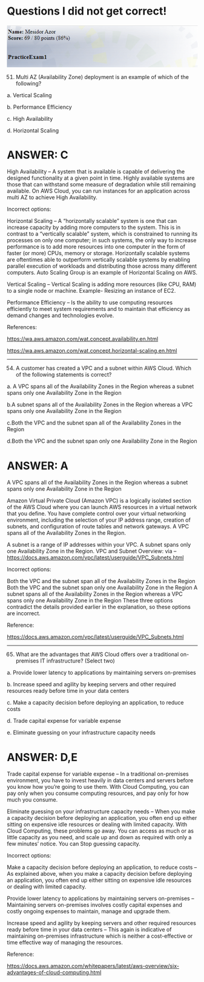 # Questions I did not get correct!
![](exam_1_practice.png)

51. Multi AZ (Availability Zone) deployment is an example of which of the following?

a. Vertical Scaling 

b. Performance Efficiency 

c. High Availability 

d. Horizontal Scaling

# ANSWER: C

High Availability – A system that is available is capable of delivering the designed functionality at a given point in time. Highly available systems are those that can withstand some measure of degradation while still remaining available. On AWS Cloud, you can run instances for an application across multi AZ to achieve High Availability.

Incorrect options:

Horizontal Scaling – A “horizontally scalable” system is one that can increase capacity by adding more computers to the system. This is in contrast to a “vertically scalable” system, which is constrained to running its processes on only one computer; in such systems, the only way to increase performance is to add more resources into one computer in the form of faster (or more) CPUs, memory or storage. Horizontally scalable systems are oftentimes able to outperform vertically scalable systems by enabling parallel execution of workloads and distributing those across many different computers. Auto Scaling Group is an example of Horizontal Scaling on AWS.

Vertical Scaling – Vertical Scaling is adding more resources (like CPU, RAM) to a single node or machine. Example- Resizing an instance of EC2.

Performance Efficiency – Is the ability to use computing resources efficiently to meet system requirements and to maintain that efficiency as demand changes and technologies evolve.

References:

https://wa.aws.amazon.com/wat.concept.availability.en.html

https://wa.aws.amazon.com/wat.concept.horizontal-scaling.en.html

----------
54. A customer has created a VPC and a subnet within AWS Cloud. Which of the following statements is correct?

a. A VPC spans all of the Availability Zones in the Region whereas a subnet spans only one 
Availability Zone in the Region	

b.A subnet spans all of the Availability Zones in the Region whereas a VPC spans only 
one Availability Zone in the Region	

c.Both the VPC and the subnet span all of the Availability Zones in the Region

d.Both the VPC and the subnet span only one Availability Zone in the Region

# ANSWER: A

A VPC spans all of the Availability Zones in the Region whereas a subnet spans only one Availability Zone in the Region

Amazon Virtual Private Cloud (Amazon VPC) is a logically isolated section of the AWS Cloud where you can launch AWS resources in a virtual network that you define. You have complete control over your virtual networking environment, including the selection of your IP address range, creation of subnets, and configuration of route tables and network gateways. A VPC spans all of the Availability Zones in the Region.

A subnet is a range of IP addresses within your VPC. A subnet spans only one Availability Zone in the Region.
VPC and Subnet Overview:  via – https://docs.aws.amazon.com/vpc/latest/userguide/VPC_Subnets.html

Incorrect options:

Both the VPC and the subnet span all of the Availability Zones in the Region
Both the VPC and the subnet span only one Availability Zone in the Region
A subnet spans all of the Availability Zones in the Region whereas a VPC spans only one Availability Zone in the Region
These three options contradict the details provided earlier in the explanation, so these options are incorrect.

Reference:

https://docs.aws.amazon.com/vpc/latest/userguide/VPC_Subnets.html

------------------
 65. What are the advantages that AWS Cloud offers over a traditional on-premises IT infrastructure? (Select two)

a. Provide lower latency to applications by maintaining servers on-premises

b. Increase speed and agility by keeping servers and other required resources ready before time in your data centers

c. Make a capacity decision before deploying an application, to reduce costs

d. Trade capital expense for variable expense

e. Eliminate guessing on your infrastructure capacity needs

# ANSWER: D,E

Trade capital expense for variable expense – In a traditional on-premises environment, you have to invest heavily in data centers and servers before you know how you’re going to use them. With Cloud Computing, you can pay only when you consume computing resources, and pay only for how much you consume.

Eliminate guessing on your infrastructure capacity needs – When you make a capacity decision before deploying an application, you often end up either sitting on expensive idle resources or dealing with limited capacity. With Cloud Computing, these problems go away. You can access as much or as little capacity as you need, and scale up and down as required with only a few minutes’ notice. You can Stop guessing capacity.

Incorrect options:

Make a capacity decision before deploying an application, to reduce costs – As explained above, when you make a capacity decision before deploying an application, you often end up either sitting on expensive idle resources or dealing with limited capacity.

Provide lower latency to applications by maintaining servers on-premises – Maintaining servers on-premises involves costly capital expenses and costly ongoing expenses to maintain, manage and upgrade them.

Increase speed and agility by keeping servers and other required resources ready before time in your data centers – This again is indicative of maintaining on-premises infrastructure which is neither a cost-effective or time effective way of managing the resources.

Reference:

https://docs.aws.amazon.com/whitepapers/latest/aws-overview/six-advantages-of-cloud-computing.html